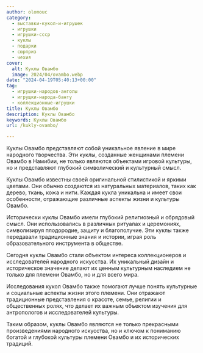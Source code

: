 ```yaml
---
author: olomouc
category:
  - выставки-кукол-и-игрушек
  - игрушки
  - игрушки-ссср
  - куклы
  - подарки
  - сюрприз
  - чехия
cover:
  alt: Куклы Овамбо
  image: 2024/04/ovambo.webp
date: "2024-04-19T05:40:13+00:00"
tag:
  - игрушки-народов-анголы
  - игрущки-народа-банту
  - коллекционные-игрушки
title: Куклы Овамбо
description: Куклы Овамбо
keywords: Куклы Овамбо
url: /kukly-ovambo/

---
```

Куклы Овамбо представляют собой уникальное явление в мире народного творчества. Эти куклы, созданные женщинами племени Овамбо в Намибии, не только являются объектами игровой культуры, но и представляют глубокий символический и культурный смысл.

Куклы Овамбо известны своей оригинальной стилистикой и яркими цветами. Они обычно создаются из натуральных материалов, таких как дерево, ткань, кожа и нити. Каждая кукла уникальна и имеет свои особенности, отражающие различные аспекты жизни и культуры Овамбо.

Исторически куклы Овамбо имели глубокий религиозный и обрядовый смысл. Они использовались в различных ритуалах и церемониях, символизируя плодородие, защиту и благополучие. Эти куклы также передавали традиционные знания и истории, играя роль образовательного инструмента в обществе.

Сегодня куклы Овамбо стали объектом интереса коллекционеров и исследователей народного искусства. Их уникальный дизайн и историческое значение делают их ценным культурным наследием не только для племени Овамбо, но и для всего мира.

Исследования кукол Овамбо также помогают лучше понять культурные и социальные аспекты жизни этого племени. Они отражают традиционные представления о красоте, семье, религии и общественных ролях, что делает их важным объектом изучения для антропологов и исследователей культуры.

Таким образом, куклы Овамбо являются не только прекрасными произведениями народного искусства, но и ключом к пониманию богатой и глубокой культуры племени Овамбо и их исторических традиций.
